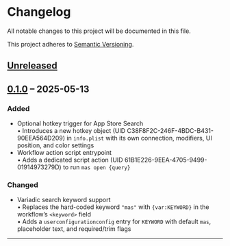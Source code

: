 # Changelog

All notable changes to this project will be documented in this file.

This project adheres to [Semantic Versioning](https://semver.org/spec/v2.0.0.html).

## [Unreleased]

## [0.1.0] – 2025-05-13

### Added
- Optional hotkey trigger for App Store Search  
  • Introduces a new hotkey object (UID C38F8F2C-246F-4BDC-B431-90EEA564D209) in `info.plist` with its own connection, modifiers, UI position, and color settings  
- Workflow action script entrypoint  
  • Adds a dedicated script action (UID 61B1E226-9EEA-4705-9499-01914973279D) to run `mas open {query}`  

### Changed
- Variadic search keyword support  
  • Replaces the hard-coded keyword `"mas"` with `{var:KEYWORD}` in the workflow’s `<keyword>` field  
  • Adds a `userconfigurationconfig` entry for `KEYWORD` with default `mas`, placeholder text, and required/trim flags  

---

[Unreleased]: https://github.com/philocalyst/app-store-search/compare/v0.1.0...HEAD  
[0.1.0]:    https://github.com/philocalyst/app-store-search/compare/v0.0.0...v0.1.0
